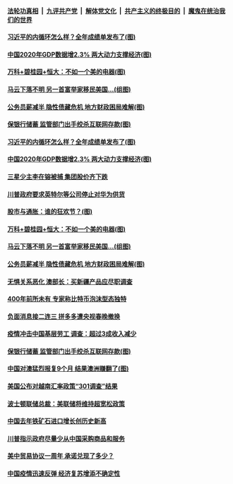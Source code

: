 

####  [法轮功真相](../../../../basic/blob/master/README.md?t=01190101) &nbsp;|&nbsp; [九评共产党](../../../../9ping.md/blob/master/README.md?t=01190101) &nbsp;|&nbsp; [解体党文化](../../../../jtdwh.md/blob/master/README.md?t=01190101)  &nbsp;|&nbsp; [共产主义的终极目的](../../../../gczydzjmd.md/blob/master/README.md?t=01190101) &nbsp;|&nbsp; [魔鬼在统治我们的世界](../../../../mgztzwmdsj.md/blob/master/README.md?t=01190101) 

#### [习近平的内循环怎么样？全年成绩单发布了(图)](../pages/p5/959519.md?t=01190101) 

#### [中国2020年GDP数据增2.3% 两大动力支撑经济(图)](../pages/p5/959510.md?t=01190101) 

#### [万科+碧桂园+恒大：不如一个美的电器(图)](../pages/p5/959457.md?t=01190101) 

#### [马云下落不明 另一首富举家移民美国…(组图)](../pages/p5/959464.md?t=01190101) 

#### [公务员薪减半 隐性债藏危机 地方财政困局难解(图)](../pages/p5/959439.md?t=01190101) 

#### [保银行储蓄&nbsp;监管部门出手绞杀互联网存款(图)](../pages/p5/959392.md?t=01190101) 

#### [习近平的内循环怎么样？全年成绩单发布了(图)](../pages/p5/959519.md?t=01190101) 

#### [中国2020年GDP数据增2.3% 两大动力支撑经济(图)](../pages/p5/959510.md?t=01190101) 

#### [三星少主李在镕被捕 集团股价齐下跌](../pages/p5/959503.md?t=01190101) 

#### [川普政府要求英特尔等公司停止对华为供货](../pages/p5/959501.md?t=01190101) 

#### [股市与通胀：谁的狂欢节？(图)](../pages/p5/959453.md?t=01190101) 

#### [万科+碧桂园+恒大：不如一个美的电器(图)](../pages/p5/959457.md?t=01190101) 

#### [马云下落不明 另一首富举家移民美国…(组图)](../pages/p5/959464.md?t=01190101) 

#### [公务员薪减半 隐性债藏危机 地方财政困局难解(图)](../pages/p5/959439.md?t=01190101) 

#### [无惧关系恶化 澳部长：买新疆产品应尽职调查](../pages/p5/959436.md?t=01190101) 

#### [400年前所未有 专家称比特币泡沫型态独特](../pages/p5/959435.md?t=01190101) 

#### [负面消息接二连三 拼多多遭央视春晚撤换](../pages/p5/959432.md?t=01190101) 

#### [疫情冲击中国基层劳工 调查：超过3成收入减少](../pages/p5/959431.md?t=01190101) 

#### [保银行储蓄&nbsp;监管部门出手绞杀互联网存款(图)](../pages/p5/959392.md?t=01190101) 

#### [中国对澳猛烈报复9个月 结果澳洲赚翻了(图)](../pages/p5/959355.md?t=01190101) 

#### [美国公布对越南汇率政策“301调查”结果](../pages/p5/959351.md?t=01190101) 

#### [波士顿联储总裁：美联储将维持超宽松政策](../pages/p5/959350.md?t=01190101) 

#### [中国去年铁矿石进口增长创历史新高](../pages/p5/959347.md?t=01190101) 

#### [川普指示政府尽量少从中国采购商品和服务](../pages/p5/959343.md?t=01190101) 

#### [美中贸易协议一周年 承诺兑现了多少？](../pages/p5/959339.md?t=01190101) 

#### [中国疫情迅速反弹 经济复苏增添不确定性](../pages/p5/959334.md?t=01190101) 

